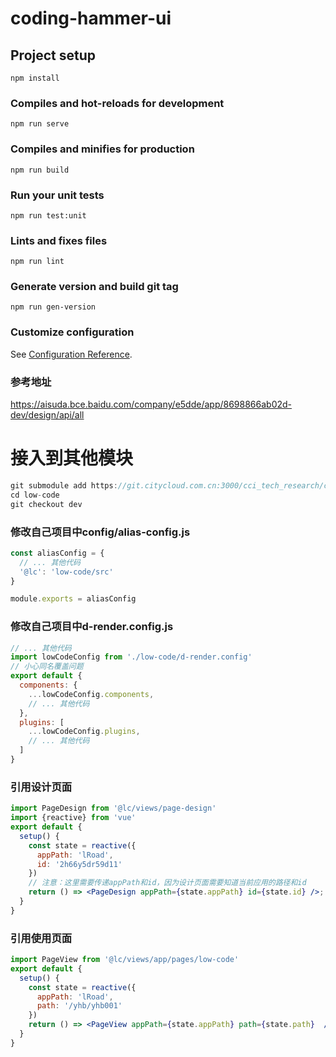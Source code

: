 # coding-hammer-ui

>

## Project setup
```
npm install
```

### Compiles and hot-reloads for development
```
npm run serve
```

### Compiles and minifies for production
```
npm run build
```

### Run your unit tests
```
npm run test:unit
```

### Lints and fixes files
```
npm run lint
```

### Generate version and build git tag
```
npm run gen-version
```

### Customize configuration
See [Configuration Reference](https://cli.vuejs.org/config/).

### 参考地址
https://aisuda.bce.baidu.com/company/e5dde/app/8698866ab02d-dev/design/api/all


# 接入到其他模块
```js
git submodule add https://git.citycloud.com.cn:3000/cci_tech_research/coding-hammer-ui.git low-code
cd low-code 
git checkout dev
```

### 修改自己项目中config/alias-config.js
```js
const aliasConfig = {
  // ... 其他代码
  '@lc': 'low-code/src'
}

module.exports = aliasConfig
```
### 修改自己项目中d-render.config.js
```js
// ... 其他代码
import lowCodeConfig from './low-code/d-render.config'
// 小心同名覆盖问题
export default {
  components: {
    ...lowCodeConfig.components,
    // ... 其他代码
  },
  plugins: [
    ...lowCodeConfig.plugins,
    // ... 其他代码
  ]
}
```

### 引用设计页面
```jsx
import PageDesign from '@lc/views/page-design'
import {reactive} from 'vue'
export default {
  setup() {
    const state = reactive({
      appPath: 'lRoad',
      id: '2h66y5dr59d11'
    })
    // 注意：这里需要传递appPath和id，因为设计页面需要知道当前应用的路径和id
    return () => <PageDesign appPath={state.appPath} id={state.id} />;  
  }
}
```

### 引用使用页面
```jsx
import PageView from '@lc/views/app/pages/low-code'
export default {
  setup() {
    const state = reactive({
      appPath: 'lRoad',
      path: '/yhb/yhb001'
    })
    return () => <PageView appPath={state.appPath} path={state.path}  />;  
  }
}
```